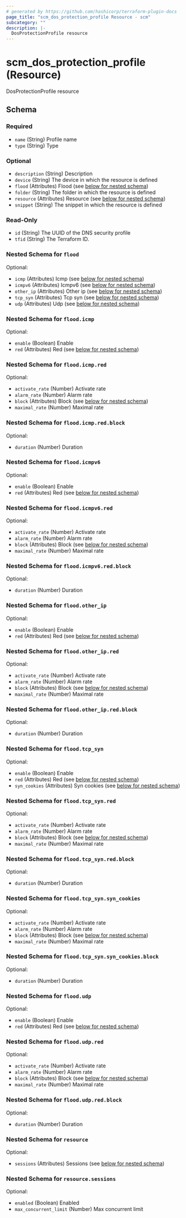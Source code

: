 ```yaml
---
# generated by https://github.com/hashicorp/terraform-plugin-docs
page_title: "scm_dos_protection_profile Resource - scm"
subcategory: ""
description: |-
  DosProtectionProfile resource
---
```


# scm_dos_protection_profile (Resource)

DosProtectionProfile resource



<!-- schema generated by tfplugindocs -->
## Schema

### Required

- `name` (String) Profile name
- `type` (String) Type

### Optional

- `description` (String) Description
- `device` (String) The device in which the resource is defined
- `flood` (Attributes) Flood (see [below for nested schema](#nestedatt--flood))
- `folder` (String) The folder in which the resource is defined
- `resource` (Attributes) Resource (see [below for nested schema](#nestedatt--resource))
- `snippet` (String) The snippet in which the resource is defined

### Read-Only

- `id` (String) The UUID of the DNS security profile
- `tfid` (String) The Terraform ID.

<a id="nestedatt--flood"></a>
### Nested Schema for `flood`

Optional:

- `icmp` (Attributes) Icmp (see [below for nested schema](#nestedatt--flood--icmp))
- `icmpv6` (Attributes) Icmpv6 (see [below for nested schema](#nestedatt--flood--icmpv6))
- `other_ip` (Attributes) Other ip (see [below for nested schema](#nestedatt--flood--other_ip))
- `tcp_syn` (Attributes) Tcp syn (see [below for nested schema](#nestedatt--flood--tcp_syn))
- `udp` (Attributes) Udp (see [below for nested schema](#nestedatt--flood--udp))

<a id="nestedatt--flood--icmp"></a>
### Nested Schema for `flood.icmp`

Optional:

- `enable` (Boolean) Enable
- `red` (Attributes) Red (see [below for nested schema](#nestedatt--flood--icmp--red))

<a id="nestedatt--flood--icmp--red"></a>
### Nested Schema for `flood.icmp.red`

Optional:

- `activate_rate` (Number) Activate rate
- `alarm_rate` (Number) Alarm rate
- `block` (Attributes) Block (see [below for nested schema](#nestedatt--flood--icmp--red--block))
- `maximal_rate` (Number) Maximal rate

<a id="nestedatt--flood--icmp--red--block"></a>
### Nested Schema for `flood.icmp.red.block`

Optional:

- `duration` (Number) Duration




<a id="nestedatt--flood--icmpv6"></a>
### Nested Schema for `flood.icmpv6`

Optional:

- `enable` (Boolean) Enable
- `red` (Attributes) Red (see [below for nested schema](#nestedatt--flood--icmpv6--red))

<a id="nestedatt--flood--icmpv6--red"></a>
### Nested Schema for `flood.icmpv6.red`

Optional:

- `activate_rate` (Number) Activate rate
- `alarm_rate` (Number) Alarm rate
- `block` (Attributes) Block (see [below for nested schema](#nestedatt--flood--icmpv6--red--block))
- `maximal_rate` (Number) Maximal rate

<a id="nestedatt--flood--icmpv6--red--block"></a>
### Nested Schema for `flood.icmpv6.red.block`

Optional:

- `duration` (Number) Duration




<a id="nestedatt--flood--other_ip"></a>
### Nested Schema for `flood.other_ip`

Optional:

- `enable` (Boolean) Enable
- `red` (Attributes) Red (see [below for nested schema](#nestedatt--flood--other_ip--red))

<a id="nestedatt--flood--other_ip--red"></a>
### Nested Schema for `flood.other_ip.red`

Optional:

- `activate_rate` (Number) Activate rate
- `alarm_rate` (Number) Alarm rate
- `block` (Attributes) Block (see [below for nested schema](#nestedatt--flood--other_ip--red--block))
- `maximal_rate` (Number) Maximal rate

<a id="nestedatt--flood--other_ip--red--block"></a>
### Nested Schema for `flood.other_ip.red.block`

Optional:

- `duration` (Number) Duration




<a id="nestedatt--flood--tcp_syn"></a>
### Nested Schema for `flood.tcp_syn`

Optional:

- `enable` (Boolean) Enable
- `red` (Attributes) Red (see [below for nested schema](#nestedatt--flood--tcp_syn--red))
- `syn_cookies` (Attributes) Syn cookies (see [below for nested schema](#nestedatt--flood--tcp_syn--syn_cookies))

<a id="nestedatt--flood--tcp_syn--red"></a>
### Nested Schema for `flood.tcp_syn.red`

Optional:

- `activate_rate` (Number) Activate rate
- `alarm_rate` (Number) Alarm rate
- `block` (Attributes) Block (see [below for nested schema](#nestedatt--flood--tcp_syn--red--block))
- `maximal_rate` (Number) Maximal rate

<a id="nestedatt--flood--tcp_syn--red--block"></a>
### Nested Schema for `flood.tcp_syn.red.block`

Optional:

- `duration` (Number) Duration



<a id="nestedatt--flood--tcp_syn--syn_cookies"></a>
### Nested Schema for `flood.tcp_syn.syn_cookies`

Optional:

- `activate_rate` (Number) Activate rate
- `alarm_rate` (Number) Alarm rate
- `block` (Attributes) Block (see [below for nested schema](#nestedatt--flood--tcp_syn--syn_cookies--block))
- `maximal_rate` (Number) Maximal rate

<a id="nestedatt--flood--tcp_syn--syn_cookies--block"></a>
### Nested Schema for `flood.tcp_syn.syn_cookies.block`

Optional:

- `duration` (Number) Duration




<a id="nestedatt--flood--udp"></a>
### Nested Schema for `flood.udp`

Optional:

- `enable` (Boolean) Enable
- `red` (Attributes) Red (see [below for nested schema](#nestedatt--flood--udp--red))

<a id="nestedatt--flood--udp--red"></a>
### Nested Schema for `flood.udp.red`

Optional:

- `activate_rate` (Number) Activate rate
- `alarm_rate` (Number) Alarm rate
- `block` (Attributes) Block (see [below for nested schema](#nestedatt--flood--udp--red--block))
- `maximal_rate` (Number) Maximal rate

<a id="nestedatt--flood--udp--red--block"></a>
### Nested Schema for `flood.udp.red.block`

Optional:

- `duration` (Number) Duration





<a id="nestedatt--resource"></a>
### Nested Schema for `resource`

Optional:

- `sessions` (Attributes) Sessions (see [below for nested schema](#nestedatt--resource--sessions))

<a id="nestedatt--resource--sessions"></a>
### Nested Schema for `resource.sessions`

Optional:

- `enabled` (Boolean) Enabled
- `max_concurrent_limit` (Number) Max concurrent limit
